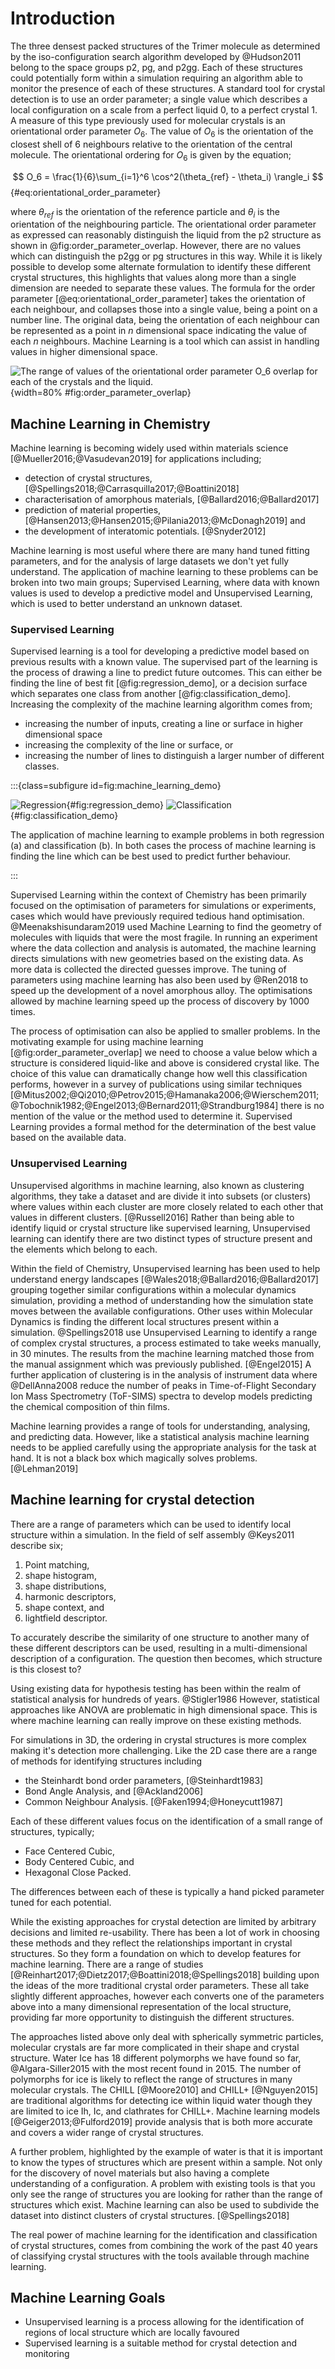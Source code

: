 # Introduction

The three densest packed structures of the Trimer molecule
as determined by the iso-configuration search algorithm developed by @Hudson2011
belong to the space groups p2, pg, and p2gg.
Each of these structures could potentially form within a simulation
requiring an algorithm able to monitor the presence of each of these structures.
A standard tool for crystal detection is to use an order parameter;
a single value which describes a local configuration on a scale
from a perfect liquid $0$, to a perfect crystal $1$.
A measure of this type previously used for molecular crystals
is an orientational order parameter $O_6$.
The value of $O_6$ is the orientation of the closest shell of 6 neighbours
relative to the orientation of the central molecule.
The orientational ordering for $O_6$ is given by the equation;

$$ O_6 = \frac{1}{6}\sum_{i=1}^6 \cos^2(\theta_{ref} - \theta_i) \rangle_i $$ {#eq:orientational_order_parameter}

where $\theta_{ref}$ is the orientation of the reference particle and
$\theta_i$ is the orientation of the neighbouring particle.
The orientational order parameter as expressed
can reasonably distinguish the liquid from the p2 structure
as shown in @fig:order_parameter_overlap.
However, there are no values
which can distinguish the p2gg or pg structures in this way.
While it is likely possible to develop
some alternate formulation to identify these different crystal structures,
this highlights that values along more than a single dimension
are needed to separate these values.
The formula for the order parameter [@eq:orientational_order_parameter]
takes the orientation of each neighbour,
and collapses those into a single value,
being a point on a number line.
The original data,
being the orientation of each neighbour
can be represented as a point in $n$ dimensional space
indicating the value of each $n$ neighbours.
Machine Learning is a tool which can assist in handling
values in higher dimensional space.

![The range of values of the orientational order parameter $O_6$
overlap for each of the crystals and the liquid.
](../Projects/MLCrystals/figures/order_parameter_overlap.svg){width=80% #fig:order_parameter_overlap}

## Machine Learning in Chemistry

Machine learning is becoming widely used within materials science [@Mueller2016;@Vasudevan2019]
for applications including;

- detection of crystal structures, [@Spellings2018;@Carrasquilla2017;@Boattini2018]
- characterisation of amorphous materials, [@Ballard2016;@Ballard2017]
- prediction of material properties, [@Hansen2013;@Hansen2015;@Pilania2013;@McDonagh2019] and
- the development of interatomic potentials. [@Snyder2012]

Machine learning is most useful where there are many hand tuned fitting parameters,
and for the analysis of large datasets we don't yet fully understand.
The application of machine learning to these problems
can be broken into two main groups;
Supervised Learning,
where data with known values is used to develop a predictive model and
Unsupervised Learning,
which is used to better understand an unknown dataset.

### Supervised Learning

Supervised learning is a tool for developing a predictive model
based on previous results with a known value.
The supervised part of the learning
is the process of drawing a line to predict future outcomes.
This can either be finding the line of best fit [@fig:regression_demo],
or a decision surface which separates one class from another [@fig:classification_demo].
Increasing the complexity of the machine learning algorithm comes from;

- increasing the number of inputs, creating a line or surface in higher dimensional
  space
- increasing the complexity of the line or surface, or
- increasing the number of lines to distinguish a larger number of different classes.

:::{class=subfigure id=fig:machine_learning_demo}

![Regression](../Projects/MLCrystals/figures/linear_regression_demo.svg){#fig:regression_demo}
![Classification](../Projects/MLCrystals/figures/clustering_demo.svg){#fig:classification_demo}

The application of machine learning to example problems in both
regression (a) and classification (b).
In both cases the process of machine learning is
finding the line which can be best used to predict further behaviour.

:::

Supervised Learning within the context of Chemistry
has been primarily focused on the optimisation of parameters
for simulations or experiments,
cases which would have previously required tedious hand optimisation.
@Meenakshisundaram2019 used Machine Learning to find the geometry
of molecules with liquids that were the most fragile.
In running an experiment where
the data collection and analysis is automated,
the machine learning directs simulations with new geometries
based on the existing data.
As more data is collected the directed guesses improve.
The tuning of parameters using machine learning
has also been used by @Ren2018 to
speed up the development of a novel amorphous alloy.
The optimisations allowed by machine learning
speed up the process of discovery by 1000 times.

The process of optimisation can also be applied to smaller problems.
In the motivating example for using machine learning [@fig:order_parameter_overlap]
we need to choose a value below which a structure is considered liquid-like
and above is considered crystal like.
The choice of this value can dramatically change how well this classification performs,
however in a survey of publications using similar techniques
[@Mitus2002;@Qi2010;@Petrov2015;@Hamanaka2006;@Wierschem2011;@Tobochnik1982;@Engel2013;@Bernard2011;@Strandburg1984]
there is no mention of the value
or the method used to determine it.
Supervised Learning provides a formal method
for the determination of the best value
based on the available data.

### Unsupervised Learning

Unsupervised algorithms in machine learning,
also known as clustering algorithms,
they take a dataset and are divide it into subsets (or clusters)
where values within each cluster are more closely related to each other
that values in different clusters. [@Russell2016]
Rather than being able to identify liquid or crystal structure
like supervised learning,
Unsupervised learning can identify
there are two distinct types of structure present
and the elements which belong to each.

Within the field of Chemistry,
Unsupervised learning has been used
to help understand energy landscapes [@Wales2018;@Ballard2016;@Ballard2017]
grouping together similar configurations within a molecular dynamics simulation,
providing a method of understanding how the simulation state
moves between the available configurations.
Other uses within Molecular Dynamics
is finding the different local structures present within a simulation.
@Spellings2018 use Unsupervised Learning to identify
a range of complex crystal structures,
a process estimated to take weeks manually, in 30 minutes.
The results from the machine learning matched those from
the manual assignment which was previously published. [@Engel2015]
A further application of clustering is in the analysis of instrument data
where @DellAnna2008 reduce the number of peaks in
Time-of-Flight Secondary Ion Mass Spectrometry (ToF-SIMS) spectra
to develop models predicting the chemical composition of thin films.

Machine learning provides a range of tools
for understanding, analysing, and predicting data.
However, like a statistical analysis
machine learning needs to be applied carefully
using the appropriate analysis for the task at hand.
It is not a black box which magically solves problems. [@Lehman2019]

## Machine learning for crystal detection

There are a range of parameters which can be used
to identify local structure within a simulation.
In the field of self assembly @Keys2011 describe six;

1. Point matching,
2. shape histogram,
3. shape distributions,
4. harmonic descriptors,
5. shape context, and
6. lightfield descriptor.

To accurately describe the similarity of one structure to another
many of these different descriptors can be used,
resulting in a multi-dimensional description of a configuration.
The question then becomes,
which structure is this closest to?

Using existing data for hypothesis testing
has been within the realm of statistical analysis for hundreds of years. @Stigler1986
However, statistical approaches like ANOVA
are problematic in high dimensional space.
This is where machine learning can really improve on these existing methods.

For simulations in 3D,
the ordering in crystal structures is more complex
making it's detection more challenging.
Like the 2D case there are a range of methods
for identifying structures including

- the Steinhardt bond order parameters, [@Steinhardt1983]
- Bond Angle Analysis, and [@Ackland2006]
- Common Neighbour Analysis. [@Faken1994;@Honeycutt1987]

Each of these different values focus on the identification
of a small range of structures, typically;

- Face Centered Cubic,
- Body Centered Cubic, and
- Hexagonal Close Packed.

The differences between each of these is typically
a hand picked parameter tuned for each potential.

While the existing approaches for crystal detection
are limited by arbitrary decisions and limited re-usability.
There has been a lot of work in choosing these methods
and they reflect the relationships important in crystal structures.
So they form a foundation on which to
develop features for machine learning.
There are a range of studies [@Reinhart2017;@Dietz2017;@Boattini2018;@Spellings2018]
building upon the ideas of the more traditional
crystal order parameters.
These all take slightly different approaches,
however each converts one of the parameters above
into a many dimensional representation
of the local structure,
providing far more opportunity
to distinguish the different structures.

The approaches listed above only deal with spherically symmetric particles,
molecular crystals are far more complicated
in their shape and crystal structure.
Water Ice has 18 different polymorphs we have found so far, @Algara-Siller2015
with the most recent found in 2015.
The number of polymorphs for ice is likely to reflect
the range of structures in many molecular crystals.
The CHILL [@Moore2010] and CHILL+ [@Nguyen2015]
are traditional algorithms for
detecting ice within liquid water
though they are limited to ice Ih, Ic, and clathrates for CHILL+.
Machine learning models [@Geiger2013;@Fulford2019]
provide analysis that is both more accurate
and covers a wider range of crystal structures.

A further problem,
highlighted by the example of water
is that it is important to know
the types of structures which are present within a sample.
Not only for the discovery of novel materials
but also having a complete understanding
of a configuration.
A problem with existing tools
is that you only see the range of structures you are looking for
rather than the range of structures which exist.
Machine learning can also be used to
subdivide the dataset into distinct clusters of crystal structures. [@Spellings2018]

The real power of machine learning
for the identification and classification
of crystal structures,
comes from combining the work of the past 40 years
of classifying crystal structures
with the tools available through machine learning.

## Machine Learning Goals

- Unsupervised learning is a process allowing for the identification of regions of local
  structure which are locally favoured
- Supervised learning is a suitable method for crystal detection and monitoring
